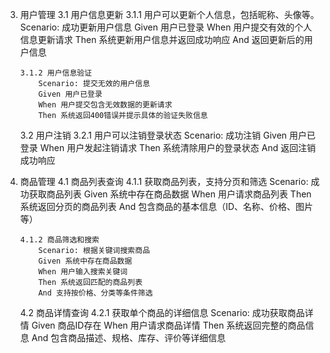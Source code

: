 3.  用户管理
    3.1 用户信息更新
        3.1.1 用户可以更新个人信息，包括昵称、头像等。
            Scenario: 成功更新用户信息
            Given 用户已登录
            When 用户提交有效的个人信息更新请求
            Then 系统更新用户信息并返回成功响应
            And 返回更新后的用户信息

        3.1.2 用户信息验证
            Scenario: 提交无效的用户信息
            Given 用户已登录
            When 用户提交包含无效数据的更新请求
            Then 系统返回400错误并提示具体的验证失败信息

    3.2 用户注销
        3.2.1 用户可以注销登录状态
            Scenario: 成功注销
            Given 用户已登录
            When 用户发起注销请求
            Then 系统清除用户的登录状态
            And 返回注销成功响应

4.  商品管理
    4.1 商品列表查询
        4.1.1 获取商品列表，支持分页和筛选
            Scenario: 成功获取商品列表
            Given 系统中存在商品数据
            When 用户请求商品列表
            Then 系统返回分页的商品列表
            And 包含商品的基本信息（ID、名称、价格、图片等）

        4.1.2 商品筛选和搜索
            Scenario: 根据关键词搜索商品
            Given 系统中存在商品数据
            When 用户输入搜索关键词
            Then 系统返回匹配的商品列表
            And 支持按价格、分类等条件筛选

    4.2 商品详情查询
        4.2.1 获取单个商品的详细信息
            Scenario: 成功获取商品详情
            Given 商品ID存在
            When 用户请求商品详情
            Then 系统返回完整的商品信息
            And 包含商品描述、规格、库存、评价等详细信息